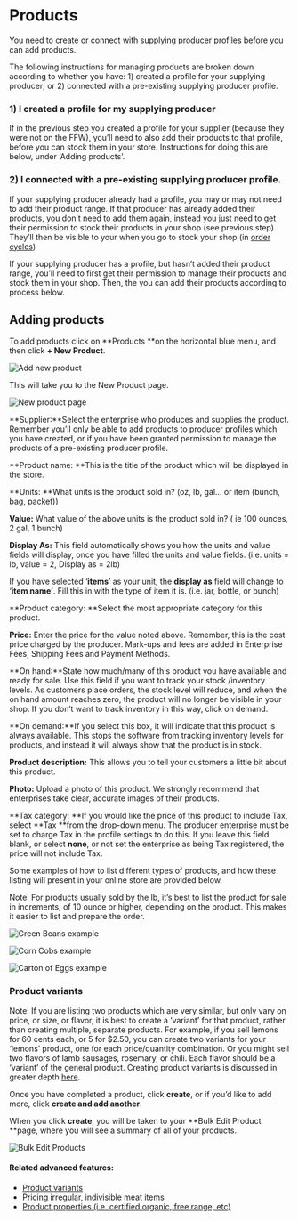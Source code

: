 # Products

You need to create or connect with supplying producer profiles before you can add products.

The following instructions for managing products are broken down according to whether you have: 1\) created a profile for your supplying producer; or 2\) connected with a pre-existing supplying producer profile.

### 1\) I created a profile for my supplying producer

If in the previous step you created a profile for your supplier \(because they were not on the FFW\), you’ll need to also add their products to that profile, before you can stock them in your store. Instructions for doing this are below, under ‘Adding products’.

### 2\) I connected with a pre-existing supplying producer profile.

If your supplying producer already had a profile, you may or may not need to add their product range. If that producer has already added their products, you don’t need to add them again, instead you just need to get their permission to stock their products in your shop \(see previous step\). They’ll then be visible to your when you go to stock your shop \(in [order cycles](/order-cycles.md)\)

If your supplying producer has a profile, but hasn’t added their product range, you’ll need to first get their permission to manage their products and stock them in your shop. Then, the you can add their products according to process below.

## Adding products

To add products click on **Products **on the horizontal blue menu, and then click **+ New Product**.

![](https://openfoodnetwork.org/wp-content/uploads/2015/05/Add-new-product.png "Add new product")

This will take you to the New Product page.

![](https://openfoodnetwork.org/wp-content/uploads/2015/05/New-Product2.png "New product page")

**Supplier:**Select the enterprise who produces and supplies the product. Remember you’ll only be able to add products to producer profiles which you have created, or if you have been granted permission to manage the products of a pre-existing producer profile.

**Product name: **This is the title of the product which will be displayed in the store.

**Units: **What units is the product sold in? \(oz, lb, gal… or item \(bunch, bag, packet\)\)

**Value:** What value of the above units is the product sold in? \( ie 100 ounces, 2 gal, 1 bunch\)

**Display As:** This field automatically shows you how the units and value fields will display, once you have filled the units and value fields. \(i.e. units = lb, value = 2, Display as = 2lb\)

If you have selected ‘**items**’ as your unit, the **display as** field will change to ‘**item name’**. Fill this in with the type of item it is. \(i.e. jar, bottle, or bunch\)

**Product category: **Select the most appropriate category for this product.

**Price:** Enter the price for the value noted above. Remember, this is the cost price charged by the producer. Mark-ups and fees are added in Enterprise Fees, Shipping Fees and Payment Methods.

**On hand:**State how much/many of this product you have available and ready for sale. Use this field if you want to track your stock /inventory levels. As customers place orders, the stock level will reduce, and when the on hand amount reaches zero, the product will no longer be visible in your shop. If you don’t want to track inventory in this way, click on demand.

**On demand:**If you select this box, it will indicate that this product is always available. This stops the software from tracking inventory levels for products, and instead it will always show that the product is in stock.

**Product description:** This allows you to tell your customers a little bit about this product.

**Photo:** Upload a photo of this product. We strongly recommend that enterprises take clear, accurate images of their products.

**Tax category: **If you would like the price of this product to include Tax, select **Tax **from the drop-down menu. The producer enterprise must be set to charge Tax in the profile settings to do this. If you leave this field blank, or select **none**, or not set the enterprise as being Tax registered, the price will not include Tax.

Some examples of how to list different types of products, and how these listing will present in your online store are provided below.

Note: For products usually sold by the lb, it’s best to list the product for sale in increments, of 10 ounce or higher, depending on the product. This makes it easier to list and prepare the order.

![](https://openfoodnetwork.org/wp-content/uploads/2015/05/Green-Beans1.png "Green Beans example")

![](https://openfoodnetwork.org/wp-content/uploads/2015/05/Corn-Cobs1.png "Corn Cobs example")

![](https://openfoodnetwork.org/wp-content/uploads/2015/05/Carton-of-Eggs1.png "Carton of Eggs example")

### Product variants

Note: If you are listing two products which are very similar, but only vary on price, or size, or flavor, it is best to create a ‘variant’ for that product, rather than creating multiple, separate products. For example, if you sell lemons for 60 cents each, or 5 for $2.50, you can create two variants for your ‘lemons’ product, one for each price/quantity combination. Or you might sell two flavors of lamb sausages, rosemary, or chili. Each flavor should be a ‘variant’ of the general product. Creating product variants is discussed in greater depth [here](/product-variants.md).

Once you have completed a product, click **create**, or if you’d like to add more, click **create and add another**.

When you click **create**,  you will be taken to your **Bulk Edit Product **page, where you will see a summary of all of your products.

![](https://openfoodnetwork.org/wp-content/uploads/2015/05/Bulk-Edit-Products1.png "Bulk Edit Products")

#### Related advanced features:

* [Product variants](/product-variants.md)
* [Pricing irregular, indivisible meat items](/pricing-irregular-indivisible-meat-items.md)
* [Product properties \(i.e. certified organic, free range, etc\)](/product-properties.md)



